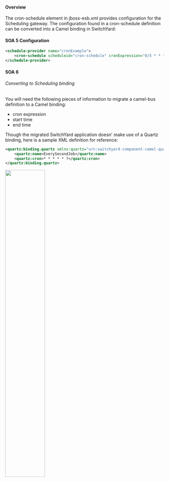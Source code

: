 
#### Overview
The cron-schedule element in jboss-esb.xml provides configuration for the Scheduling gateway.  The configuration found in a cron-schedule definition can be converted into a Camel binding in SwitchYard:

#### SOA 5 Configuration

```xml
<schedule-provider name="cronExample">
    <cron-schedule scheduleid="cron-schedule" cronExpression="0/5 * * * * ?"/>
</schedule-provider>
```

#### SOA 6 

###### Converting to Scheduling binding 
You will need the following pieces of information to migrate a camel-bus definition to a Camel binding:
* cron expression
* start time
* end time 

Though the migrated SwitchYard application doesn' make use of a Quartz binding, here is a sample XML definition for reference:
```xml
<quartz:binding.quartz xmlns:quartz="urn:switchyard-component-camel-quartz:config:1.0">
    <quartz:name>EverySecondJob</quartz:name>
    <quartz:cron>* * * * * ?</quartz:cron>
</quartz:binding.quartz>
```

<img src="https://raw.github.com/windup/soa-migration/master/advice/scheduling-wizard.jpg" width="50%" height="50%"/>





